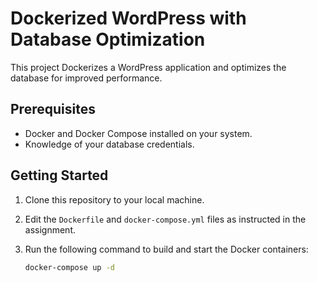 # Dockerized WordPress with Database Optimization

This project Dockerizes a WordPress application and optimizes the database for improved performance.

## Prerequisites

- Docker and Docker Compose installed on your system.
- Knowledge of your database credentials.

## Getting Started

1. Clone this repository to your local machine.

2. Edit the `Dockerfile` and `docker-compose.yml` files as instructed in the assignment.

3. Run the following command to build and start the Docker containers:

   ```bash
   docker-compose up -d

